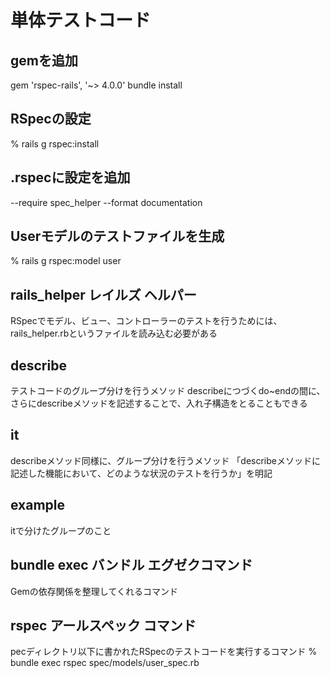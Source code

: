# 単体テストコード

## gemを追加
gem 'rspec-rails', '~> 4.0.0'
bundle install

## RSpecの設定
% rails g rspec:install

## .rspecに設定を追加
--require spec_helper
--format documentation

## Userモデルのテストファイルを生成
% rails g rspec:model user

## rails_helper レイルズ ヘルパー
RSpecでモデル、ビュー、コントローラーのテストを行うためには、rails_helper.rbというファイルを読み込む必要がある

## describe
テストコードのグループ分けを行うメソッド
describeにつづくdo~endの間に、さらにdescribeメソッドを記述することで、入れ子構造をとることもできる

## it
describeメソッド同様に、グループ分けを行うメソッド
「describeメソッドに記述した機能において、どのような状況のテストを行うか」を明記

## example
itで分けたグループのこと

## bundle exec バンドル エグゼクコマンド
Gemの依存関係を整理してくれるコマンド

## rspec アールスペック コマンド
pecディレクトリ以下に書かれたRSpecのテストコードを実行するコマンド
% bundle exec rspec spec/models/user_spec.rb 


